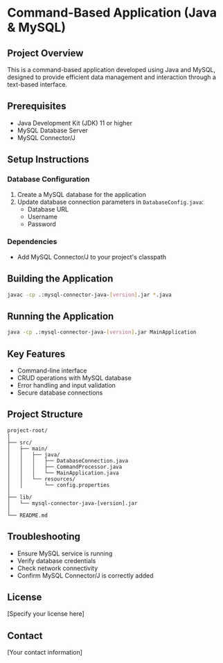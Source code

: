 # Command-Based Application (Java & MySQL)

## Project Overview
This is a command-based application developed using Java and MySQL, designed to provide efficient data management and interaction through a text-based interface.

## Prerequisites
- Java Development Kit (JDK) 11 or higher
- MySQL Database Server
- MySQL Connector/J

## Setup Instructions

### Database Configuration
1. Create a MySQL database for the application
2. Update database connection parameters in `DatabaseConfig.java`:
   - Database URL
   - Username
   - Password

### Dependencies
- Add MySQL Connector/J to your project's classpath

## Building the Application
```bash
javac -cp .:mysql-connector-java-[version].jar *.java
```

## Running the Application
```bash
java -cp .:mysql-connector-java-[version].jar MainApplication
```

## Key Features
- Command-line interface
- CRUD operations with MySQL database
- Error handling and input validation
- Secure database connections

## Project Structure
```
project-root/
│
├── src/
│   ├── main/
│   │   ├── java/
│   │   │   ├── DatabaseConnection.java
│   │   │   ├── CommandProcessor.java
│   │   │   └── MainApplication.java
│   │   └── resources/
│   │       └── config.properties
│
├── lib/
│   └── mysql-connector-java-[version].jar
│
└── README.md
```

## Troubleshooting
- Ensure MySQL service is running
- Verify database credentials
- Check network connectivity
- Confirm MySQL Connector/J is correctly added

## License
[Specify your license here]

## Contact
[Your contact information]
